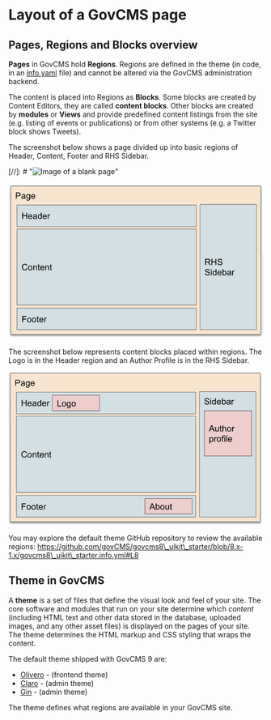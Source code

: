 # Layout of a GovCMS page

## Pages, Regions and Blocks overview

**Pages** in GovCMS hold **Regions**. Regions are defined in the theme (in code, in an [info.yaml](https://github.com/govCMS/GovCMS/blob/2.x-develop/govcms.info.yml) file) and cannot be altered via the GovCMS administration backend.

The content is placed into Regions as **Blocks**. Some blocks are created by Content Editors, they are called **content blocks**. Other blocks are created by **modules** or **Views** and provide predefined content listings from the site (e.g. listing of events or publications) or from other systems (e.g. a Twitter block shows Tweets).

The screenshot below shows a page divided up into basic regions of Header, Content, Footer and RHS Sidebar.

\[//]: # "![Image of a blank page](../.gitbook/assets/4.png)"

![Image of page Regions](../.gitbook/assets/Unit-1-Regions-1.png)

The screenshot below represents content blocks placed within regions. The Logo is in the Header region and an Author Profile is in the RHS Sidebar.

![Image of page regions and Content blocks](../.gitbook/assets/Unit-1-Regions-Blocks-1.png)

You may explore the default theme GitHub repository to review the available regions: https://github.com/govCMS/govcms8\_uikit\_starter/blob/8.x-1.x/govcms8\_uikit\_starter.info.yml#L8

## Theme in GovCMS

A **theme** is a set of files that define the visual look and feel of your site. The core software and modules that run on your site determine which _content_ (including HTML text and other data stored in the database, uploaded images, and any other asset files) is displayed on the pages of your site. The theme determines the HTML markup and CSS styling that wraps the content.

The default theme shipped with GovCMS 9 are:

* [Olivero](https://git.drupalcode.org/project/drupal/-/tree/9.5.x/core/themes/olivero) - (frontend theme)
* [Claro](https://git.drupalcode.org/project/drupal/-/tree/9.5.x/core/themes/claro) - (admin theme)
* [Gin](https://git.drupalcode.org/project/gin) - (admin theme)

The theme defines what regions are available in your GovCMS site.
